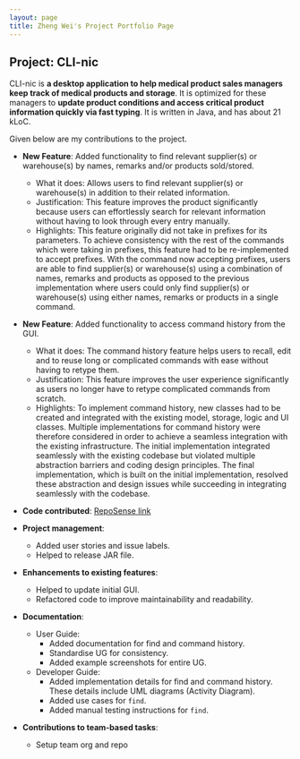 ```yaml
---
layout: page
title: Zheng Wei's Project Portfolio Page
---
```


## Project: CLI-nic

CLI-nic is **a desktop application to help medical product sales managers keep track of medical products and storage**.
It is optimized for these managers to **update product conditions and access critical product information quickly via fast typing**.
It is written in Java, and has about 21 kLoC.

Given below are my contributions to the project.

* **New Feature**: Added functionality to find relevant supplier(s) or warehouse(s) by names, remarks and/or products
  sold/stored.
  * What it does: Allows users to find relevant supplier(s) or warehouse(s) in addition to their related information.
  * Justification: This feature improves the product significantly because users can effortlessly search for relevant
    information without having to look through every entry manually.
  * Highlights: This feature originally did not take in prefixes for its parameters. To achieve consistency with the
    rest of the commands which were taking in prefixes, this feature had to be re-implemented to accept prefixes. With
    the command now accepting prefixes, users are able to find supplier(s) or warehouse(s) using a combination of
    names, remarks and products as opposed to the previous implementation where users could only find supplier(s) or
    warehouse(s) using either names, remarks or products in a single command.
    
    
* **New Feature**: Added functionality to access command history from the GUI.
  * What it does: The command history feature helps users to recall, edit and to reuse long or complicated commands with
    ease without having to retype them.
  * Justification: This feature improves the user experience significantly as users no longer have to retype
    complicated commands from scratch.
  * Highlights: To implement command history, new classes had to be created and integrated with the
    existing model, storage, logic and UI classes. Multiple implementations for command history were therefore
    considered in order to achieve a seamless integration with the existing infrastructure. 
    The initial implementation integrated seamlessly with the existing codebase but violated multiple abstraction
    barriers and coding design principles. The final implementation, which is built on the initial implementation,
    resolved these abstraction and design issues while succeeding in integrating seamlessly with the codebase.
    
* **Code contributed**: [RepoSense link](https://nus-cs2103-ay2021s1.github.io/tp-dashboard/#breakdown=true&search=&sort=groupTitle&sortWithin=title&since=2020-08-14&timeframe=commit&mergegroup=&groupSelect=groupByRepos&checkedFileTypes=docs~functional-code~test-code~other&tabOpen=true&tabType=authorship&tabAuthor=zhengweii&tabRepo=AY2021S1-CS2103-W14-4%2Ftp%5Bmaster%5D&authorshipIsMergeGroup=false&authorshipFileTypes=docs~functional-code~test-code)

* **Project management**:
  * Added user stories and issue labels.
  * Helped to release JAR file.

* **Enhancements to existing features**:
  * Helped to update initial GUI.
  * Refactored code to improve maintainability and readability.

* **Documentation**:
  * User Guide:
    * Added documentation for find and command history.
    * Standardise UG for consistency.
    * Added example screenshots for entire UG.
  * Developer Guide:
    * Added implementation details for find and command history. These details include UML diagrams
    (Activity Diagram).
    * Added use cases for `find`.
    * Added manual testing instructions for `find`.
        
* **Contributions to team-based tasks**:
  * Setup team org and repo
